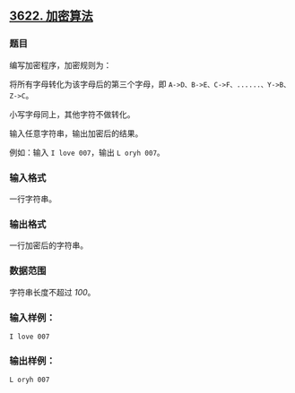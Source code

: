 ## [3622. 加密算法](https://www.acwing.com/problem/content/3625/)

### 题目

编写加密程序，加密规则为：

将所有字母转化为该字母后的第三个字母，即 `A->D、B->E、C->F、......、Y->B、Z->C`。

小写字母同上，其他字符不做转化。

输入任意字符串，输出加密后的结果。

例如：输入 `I love 007`，输出 `L oryh 007`。

### 输入格式

一行字符串。

### 输出格式

一行加密后的字符串。

### 数据范围

字符串长度不超过 *100*。

### 输入样例：

```
I love 007
```

### 输出样例：

```
L oryh 007
```
